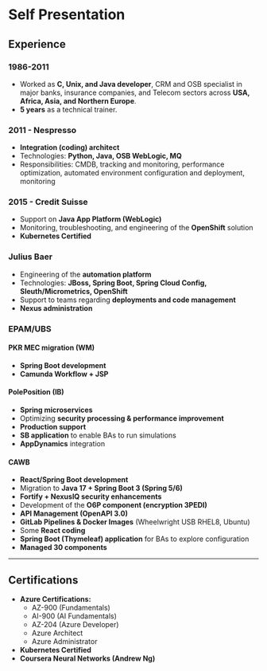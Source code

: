# Self Presentation

## Experience

### 1986-2011
- Worked as **C, Unix, and Java developer**, CRM and OSB specialist in major banks, insurance companies, and Telecom sectors across **USA, Africa, Asia, and Northern Europe**.
- **5 years** as a technical trainer.

### 2011 - Nespresso
- **Integration (coding) architect**
- Technologies: **Python, Java, OSB WebLogic, MQ**
- Responsibilities: CMDB, tracking and monitoring, performance optimization, automated environment configuration and deployment, monitoring

### 2015 - Credit Suisse
- Support on **Java App Platform (WebLogic)**
- Monitoring, troubleshooting, and engineering of the **OpenShift** solution
- **Kubernetes Certified**

### Julius Baer
- Engineering of the **automation platform**
- Technologies: **JBoss, Spring Boot, Spring Cloud Config, Sleuth/Micrometrics, OpenShift**
- Support to teams regarding **deployments and code management**
- **Nexus administration**

### EPAM/UBS

#### PKR MEC migration (WM)
- **Spring Boot development**
- **Camunda Workflow + JSP**

#### PolePosition (IB)
- **Spring microservices**
- Optimizing **security processing & performance improvement**
- **Production support**
- **SB application** to enable BAs to run simulations
- **AppDynamics** integration

#### CAWB
- **React/Spring Boot development**
- Migration to **Java 17 + Spring Boot 3 (Spring 5/6)**
- **Fortify + NexusIQ security enhancements**
- Development of the **O6P component (encryption 3PEDI)**
- **API Management (OpenAPI 3.0)**
- **GitLab Pipelines & Docker Images** (Wheelwright USB RHEL8, Ubuntu)
- Some **React coding**
- **Spring Boot (Thymeleaf) application** for BAs to explore configuration
- **Managed 30 components**

---

## Certifications

- **Azure Certifications:**
  - AZ-900 (Fundamentals)
  - AI-900 (AI Fundamentals)
  - AZ-204 (Azure Developer)
  - Azure Architect
  - Azure Administrator
- **Kubernetes Certified**
- **Coursera Neural Networks (Andrew Ng)**
